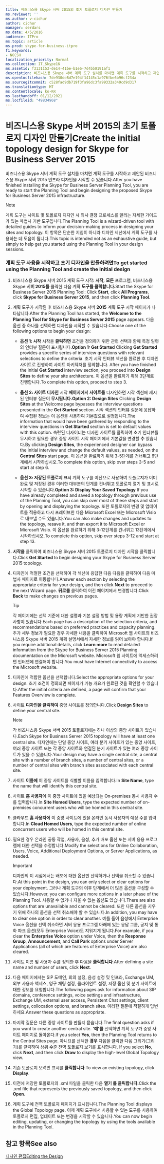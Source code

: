 ```yaml
---
title: 비즈니스용 Skype 서버 2015의 초기 토폴로지 디자인 만들기
ms.reviewer: ''
ms.author: v-cichur
author: cichur
manager: serdars
ms.date: 4/5/2016
audience: ITPro
ms.topic: article
ms.prod: skype-for-business-itpro
f1.keywords:
- NOCSH
localization_priority: Normal
ms.collection: IT_Skype16
ms.assetid: f3131153-de14-41be-b1e6-7d4bb0191af1
description: 비즈니스용 Skype 서버 계획 도구 설치를 마치면 계획 도구를 시작하고 제안된 비즈니스용 Skype 서버 2015 인프라 디자인을 시작할 수 있습니다.
ms.openlocfilehash: 7de930de8d7e194f14145c1a976fbe6b96cf234a
ms.sourcegitcommit: c528fad9db719f3fa96dc3fa99332a349cd9d317
ms.translationtype: MT
ms.contentlocale: ko-KR
ms.lasthandoff: 01/12/2021
ms.locfileid: "49834968"
---
```

# <a name="create-the-initial-topology-design-for-skype-for-business-server-2015"></a><span data-ttu-id="31680-103">비즈니스용 Skype 서버 2015의 초기 토폴로지 디자인 만들기</span><span class="sxs-lookup"><span data-stu-id="31680-103">Create the initial topology design for Skype for Business Server 2015</span></span>

<span data-ttu-id="31680-104">비즈니스용 Skype 서버 계획 도구 설치를 마치면 계획 도구를 시작하고 제안된 비즈니스용 Skype 서버 2015 인프라 디자인을 시작할 수 있습니다.</span><span class="sxs-lookup"><span data-stu-id="31680-104">After you have finished installing the Skype for Business Server Planning Tool, you are ready to start the Planning Tool and begin designing the proposed Skype for Business Server 2015 infrastructure.</span></span>

> [!NOTE]
>  <span data-ttu-id="31680-105">계획 도구는 사이트 및 토폴로지 디자인 시 의사 결정 프로세스를 알리는 자세한 가이드가 있는 마법사 기반 도구입니다.</span><span class="sxs-lookup"><span data-stu-id="31680-105">The Planning Tool is a wizard-driven tool with detailed guides to inform your decision-making process in designing your sites and topology.</span></span> <span data-ttu-id="31680-106">이 항목은 단순한 지침이 아니라 디자인 세션에서 계획 도구를 사용하는 데 도움이 됩니다.</span><span class="sxs-lookup"><span data-stu-id="31680-106">This topic is intended not as an exhaustive guide, but simply to help get you started using the Planning Tool in your design sessions.</span></span>

### <a name="to-get-started-using-the-planning-tool-and-create-the-initial-design"></a><span data-ttu-id="31680-107">계획 도구 사용을 시작하고 초기 디자인을 만들하려면</span><span class="sxs-lookup"><span data-stu-id="31680-107">To get started using the Planning Tool and create the initial design</span></span>

1. <span data-ttu-id="31680-108">비즈니스용 Skype 서버 2015 계획 도구 시작: **시작,** **모든** 프로그램, 비즈니스용 Skype **서버 2015를** 클릭한 다음 계획 **도구를 클릭합니다.**</span><span class="sxs-lookup"><span data-stu-id="31680-108">Start the Skype for Business Server 2015 Planning Tool: Click **Start**, click **All Programs**, click **Skype for Business Server 2015**, and then click **Planning Tool**.</span></span>

2. <span data-ttu-id="31680-109">계획 도구가 시작된 후 비즈니스용 Skype 서버 **2015** 계획 도구 시작 페이지가 나타납니다.</span><span class="sxs-lookup"><span data-stu-id="31680-109">After the Planning Tool has started, the **Welcome to the Planning Tool for Skype for Business Server 2015** page appears.</span></span> <span data-ttu-id="31680-110">다음 옵션 중 하나를 선택하면 디자인을 시작할 수 있습니다.</span><span class="sxs-lookup"><span data-stu-id="31680-110">Choose one of the following options to begin your design:</span></span>

   - <span data-ttu-id="31680-111">**옵션 1: 시작** 시작을 **클릭하면** 조건을 정의하기 위한 관련 선택과 함께 특정 일련의 인터뷰 질문이 표시됩니다.</span><span class="sxs-lookup"><span data-stu-id="31680-111">**Option 1: Get Started** Clicking **Get Started** provides a specific series of interview questions with relevant selections to define the criteria.</span></span> <span data-ttu-id="31680-112">초기 시작 인터뷰 섹션을 완료한 후 디자인  사이트로 진행하여 사이트 아키텍처를 정의합니다. </span><span class="sxs-lookup"><span data-stu-id="31680-112">After you have finished the initial **Get Started** interview section, you proceed into **Design Sites** to define your site architecture.</span></span> <span data-ttu-id="31680-113">이 옵션을 완료하기 위해 3단계로 진행합니다.</span><span class="sxs-lookup"><span data-stu-id="31680-113">To complete this option, proceed to step 3.</span></span>

   - <span data-ttu-id="31680-114">**옵션 2: 사이트 디자인** 시작 **페이지에서 사이트를** 디자인하면 시작 섹션에 제시된 인터뷰 질문이 **무시됩니다.**</span><span class="sxs-lookup"><span data-stu-id="31680-114">**Option 2: Design Sites** Clicking **Design Sites** at the Welcome page bypasses the interview questions presented in the **Get Started** section.</span></span> <span data-ttu-id="31680-115">시작 섹션의 인터뷰 질문에 응답하여 수집된 정보는  이 옵션을 사용하여 기본값으로 설정됩니다.</span><span class="sxs-lookup"><span data-stu-id="31680-115">The information that would have been gathered by responding to the interview questions in **Get Started** section is set to default values with this option.</span></span> <span data-ttu-id="31680-116">숙련된 디자이너는 디자인 사이트를 클릭하여 초기 인터뷰를 무시하고 필요한 경우 중앙 사이트 시작 페이지에서 기본값을 변경할 **수** 있습니다.</span><span class="sxs-lookup"><span data-stu-id="31680-116">By clicking **Design Sites**, the experienced designer can bypass the initial interview and change the default values, as needed, on the **Central Sites** start page.</span></span> <span data-ttu-id="31680-117">이 옵션을 완료하기 위해 3-5단계를 건너뛰고 6단계에서 시작하십시오.</span><span class="sxs-lookup"><span data-stu-id="31680-117">To complete this option, skip over steps 3-5 and start at step 6.</span></span>

   - <span data-ttu-id="31680-118">**옵션 3: 저장된 토폴로지 표시** 계획 도구를 이전으로 사용하여 토폴로지가 이미 완료 및 저장된 경우 이러한 대부분의 단계를 건너뛰고 토폴로지 열기 및 표시로 시작할 수 있습니다.</span><span class="sxs-lookup"><span data-stu-id="31680-118">**Option 3: Display Your Saved Topology** If you have already completed and saved a topology through previous use of the Planning Tool, you can skip over most of these steps and start by opening and displaying the topology.</span></span> <span data-ttu-id="31680-119">또한 토폴로지의 변경 및 업데이트를 적용하고 다시 프레이브한 다음 Microsoft Excel 또는 Microsoft Visio로 내보낼 수도 있습니다.</span><span class="sxs-lookup"><span data-stu-id="31680-119">You can also make changes and updates to the topology, resave it, and then export it to Microsoft Excel or Microsoft Visio.</span></span> <span data-ttu-id="31680-120">이 옵션을 완료하기 위해 3-12단계를 건너뛰고 13단계에서 시작하십시오.</span><span class="sxs-lookup"><span data-stu-id="31680-120">To complete this option, skip over steps 3-12 and start at step 13.</span></span>

3. <span data-ttu-id="31680-121">**시작을** 클릭하여 비즈니스용 Skype 서버 2015 토폴로지 디자인 시작을 클릭합니다.</span><span class="sxs-lookup"><span data-stu-id="31680-121">Click **Get Started** to begin designing your Skype for Business Server 2015 topology.</span></span>

4. <span data-ttu-id="31680-122">디자인에 적절한 조건을 선택하여 각 섹션에 응답한  다음 다음을 클릭하여 다음 마법사 페이지로 이동합니다.</span><span class="sxs-lookup"><span data-stu-id="31680-122">Answer each section by selecting the appropriate criteria for your design, and then click **Next** to proceed to the next Wizard page.</span></span> <span data-ttu-id="31680-123">**뒤로를** 클릭하여 이전 페이지에서 변경합니다.</span><span class="sxs-lookup"><span data-stu-id="31680-123">Click **Back** to make changes on previous pages.</span></span>

    > [!TIP]
    > <span data-ttu-id="31680-124">각 페이지에는 선택 기준에 대한 설명과 기본 설정 방법 및 용량 계획에 기반한 권장 사항이 있습니다.</span><span class="sxs-lookup"><span data-stu-id="31680-124">Each page has a description of the selection criteria, and recommendations based on preferred practices and capacity planning.</span></span> <span data-ttu-id="31680-125">추가 세부 정보가 필요한  경우 자세한 내용을 클릭하여 Microsoft 웹 사이트의 비즈니스용 Skype 서버 2015 계획 설명서에서 자세한 정보를 읽어 보아야 합니다.</span><span class="sxs-lookup"><span data-stu-id="31680-125">If you require additional details, click **Learn more** to read detailed information from the Skype for Business Server 2015 Planning documentation on the Microsoft  website.</span></span> <span data-ttu-id="31680-126">Microsoft 웹 사이트에 액세스하려면 인터넷에 연결해야 합니다.</span><span class="sxs-lookup"><span data-stu-id="31680-126">You must have Internet connectivity to access the Microsoft  website.</span></span>

5. <span data-ttu-id="31680-127">디자인에 적합한 옵션을 선택합니다.</span><span class="sxs-lookup"><span data-stu-id="31680-127">Select the appropriate options for your design.</span></span> <span data-ttu-id="31680-128">초기 조건이 정의되면 페이지가 기능 개요가 완료된 것을 확인할 수 있습니다.</span><span class="sxs-lookup"><span data-stu-id="31680-128">After the initial criteria are defined, a page will confirm that your Features Overview is complete.</span></span>

6. <span data-ttu-id="31680-129">사이트 **디자인을 클릭하여** 중앙 사이트를 정의합니다.</span><span class="sxs-lookup"><span data-stu-id="31680-129">Click **Design Sites** to define your central site.</span></span>

    > [!NOTE]
    > <span data-ttu-id="31680-130">각 비즈니스용 Skype 서버 2015 토폴로지에는 하나 이상의 중앙 사이트가 있습니다.</span><span class="sxs-lookup"><span data-stu-id="31680-130">Each Skype for Business Server 2015 topology will have at least one central site.</span></span> <span data-ttu-id="31680-131">디자인에는 단일 중앙 사이트, 여러 분기 사이트가 있는 중앙 사이트, 여러 중앙 사이트 또는 각 중앙 사이트와 연결된 분기 사이트가 있는 여러 중앙 사이트가 있을 수 있습니다.</span><span class="sxs-lookup"><span data-stu-id="31680-131">Your design may have a single central site, a central site with a number of branch sites, a number of central sites, or a number of central sites with branch sites associated with each central site.</span></span>

7. <span data-ttu-id="31680-132">사이트 **이름에** 이 중앙 사이트를 식별할 이름을 입력합니다.</span><span class="sxs-lookup"><span data-stu-id="31680-132">In **Site Name**, type the name that will identify this central site.</span></span>

8. <span data-ttu-id="31680-133">사이트 **홈 사용자에** 이 중앙 사이트에 있을 예상되는 On-premises 동시 사용자 수를 입력합니다.</span><span class="sxs-lookup"><span data-stu-id="31680-133">In **Site Homed Users**, type the expected number of on-premises concurrent users who will be homed in this central site.</span></span>

9. <span data-ttu-id="31680-134">클라우드 **홈 사용자에** 이 중앙 사이트에 있을 온라인 동시 사용자의 예상 수를 입력합니다.</span><span class="sxs-lookup"><span data-stu-id="31680-134">In **Cloud Homed Users**, type the expected number of online concurrent users who will be homed in this central site.</span></span>

10. <span data-ttu-id="31680-135">필요한 경우 온라인 공동 작업, 사용자, 음성, 추가 배포 옵션 또는 서버 응용 프로그램에 대한 선택을 수정합니다.</span><span class="sxs-lookup"><span data-stu-id="31680-135">Modify the selections for Online Collaboration, Users, Voice, Additional Deployment Options, or Server Applications, as needed.</span></span>

    > [!IMPORTANT]
    > <span data-ttu-id="31680-136">디자인의 이 시점에서는 배포에 대한 옵션만 선택하거나 선택을 취소할 수 있습니다.</span><span class="sxs-lookup"><span data-stu-id="31680-136">At this point in the design, you can only select or clear options for your deployment.</span></span> <span data-ttu-id="31680-137">그러나 계획 도구의 이후 단계에서 더 많은 옵션을 구성할 수 있습니다.</span><span class="sxs-lookup"><span data-stu-id="31680-137">However, you can configure more options in a later phase of the Planning Tool.</span></span> <span data-ttu-id="31680-138">사용할 수 없거나 지울 수 없는 옵션도 있습니다.</span><span class="sxs-lookup"><span data-stu-id="31680-138">There are also options that are unavailable and cannot be cleared.</span></span> <span data-ttu-id="31680-139">또한 다른 옵션을 지우기 위해 하나의 옵션을 선택 취소해야 할 수 있습니다.</span><span class="sxs-lookup"><span data-stu-id="31680-139">In addition, you may have to clear one option in order to clear another.</span></span> <span data-ttu-id="31680-140">예를 들어 음성에서  Enterprise Voice 옵션을 선택 취소하면 서버 응용 프로그램  아래에 있는 응답 그룹, 공지 및 통화 파크 옵션(모두 Enterprise Voice)도 지워지게 됩니다.</span><span class="sxs-lookup"><span data-stu-id="31680-140">For example, if you clear the **Enterprise Voice** option under Voice, then the **Response Group**, **Announcement**, and **Call Park** options under Server Applications (all of which are features of Enterprise Voice) are also cleared.</span></span>

11. <span data-ttu-id="31680-141">사이트 이름 및 사용자 수를 정의한 후 다음을 **클릭합니다.**</span><span class="sxs-lookup"><span data-stu-id="31680-141">After defining a site name and number of users, click **Next**.</span></span>

12. <span data-ttu-id="31680-142">다음 페이지에서는 SIP 도메인, 회의 설정, 음성 설정 및 인프라, Exchange UM, 외부 사용자 액세스, 영구 채팅 설정, 클라이언트 설정, 지정 옵션 및 분기 사이트에 대한 정보를 요청합니다.</span><span class="sxs-lookup"><span data-stu-id="31680-142">The following pages ask for information about SIP domains, conference settings, voice settings and infrastructure, Exchange UM, external user access, Persistent Chat settings, client settings, collocation options, and branch sites.</span></span> <span data-ttu-id="31680-143">이러한 질문에 적절하게 답변하세요.</span><span class="sxs-lookup"><span data-stu-id="31680-143">Answer these questions as appropriate.</span></span>

13. <span data-ttu-id="31680-144">마지막 질문은 다른 중앙 사이트를 만들지 묻습니다.</span><span class="sxs-lookup"><span data-stu-id="31680-144">The final question asks if you want to create another central site.</span></span> <span data-ttu-id="31680-145">**'예'를** 선택하면 계획 도구가 중앙 사이트 페이지로 돌아온다.</span><span class="sxs-lookup"><span data-stu-id="31680-145">If you select **Yes**, then the Planning Tool returns to the Central Sites page.</span></span> <span data-ttu-id="31680-146">아니요를 선택한  **경우** 다음을 클릭한 다음 그리기(그리기)를 클릭하여 상위 수준 전역 토폴로지 보기를 표시합니다. </span><span class="sxs-lookup"><span data-stu-id="31680-146">If you select **No**, click **Next**, and then click **Draw** to display the high-level Global Topology view.</span></span>

14. <span data-ttu-id="31680-147">기존 토폴로지 보려면 표시를 **클릭합니다.**</span><span class="sxs-lookup"><span data-stu-id="31680-147">To view an existing topology, click **Display**.</span></span>

15. <span data-ttu-id="31680-148">이전에 저장한 토폴로지의 .xml 파일을 클릭한 다음 **열기 를 클릭합니다.**</span><span class="sxs-lookup"><span data-stu-id="31680-148">Click the .xml file that represents the previously saved topology, and then click **Open**.</span></span>

16. <span data-ttu-id="31680-149">계획 도구에 전역 토폴로지 페이지가 표시됩니다.</span><span class="sxs-lookup"><span data-stu-id="31680-149">The Planning Tool displays the Global Topology page.</span></span> <span data-ttu-id="31680-150">이제 계획 도구에서 사용할 수 있는 도구를 사용하여 토폴로지 편집, 업데이트 또는 변경을 시작할 수 있습니다.</span><span class="sxs-lookup"><span data-stu-id="31680-150">You can now begin editing, updating, or changing the topology by using the tools available in the Planning Tool.</span></span>

## <a name="see-also"></a><span data-ttu-id="31680-151">참고 항목</span><span class="sxs-lookup"><span data-stu-id="31680-151">See also</span></span>

[<span data-ttu-id="31680-152">디자인 편집</span><span class="sxs-lookup"><span data-stu-id="31680-152">Editing the Design</span></span>](https://technet.microsoft.com/library/08f639ba-0e5f-4ae7-9191-c3d96c25b169.aspx)
